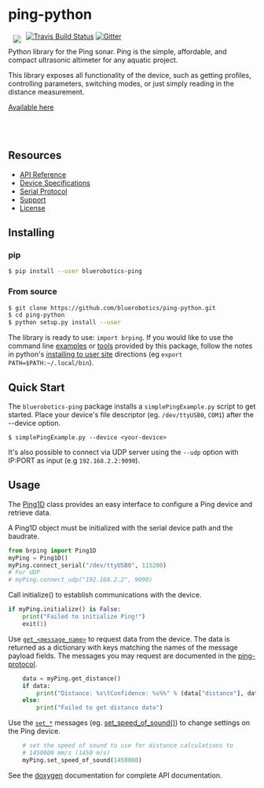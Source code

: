 # ping-python

<a href="https://bluerobotics.com">
<img src="https://avatars2.githubusercontent.com/u/7120633?v=3&s=200" align="left" hspace="10" vspace="6">
</a>

[![Travis Build Status](https://travis-ci.org/bluerobotics/ping-python.svg?branch=master)](https://travis-ci.org/bluerobotics/ping-python)
[![Gitter](https://img.shields.io/badge/gitter-online-green.svg)](https://gitter.im/bluerobotics/discussion/)

Python library for the Ping sonar. Ping is the simple, affordable, and compact ultrasonic altimeter for any aquatic project.

This library exposes all functionality of the device, such as getting profiles, controlling parameters, switching modes, or just simply reading in the distance measurement.

[Available here](https://www.bluerobotics.com/store/sensors-sonars-cameras/sonar/ping-sonar-r2-rp/)

<br/>
<br/>

## Resources

* [API Reference](https://docs.bluerobotics.com/ping-python/)
* [Device Specifications](https://www.bluerobotics.com/store/sensors-sonars-cameras/sonar/ping-sonar-r2-rp/#tab-technical-details)
* [Serial Protocol](https://github.com/bluerobotics/ping-protocol)
* [Support](https://gitter.im/bluerobotics/discussion)
* [License](https://github.com/bluerobotics/ping-python/blob/master/LICENSE)


## Installing

### pip

```sh
$ pip install --user bluerobotics-ping
```

### From source

```sh
$ git clone https://github.com/bluerobotics/ping-python.git
$ cd ping-python
$ python setup.py install --user
```

The library is ready to use: `import brping`. If you would like to use the command line [examples](/examples) or [tools](/tools) provided by this package, follow the notes in python's [installing to user site](https://packaging.python.org/tutorials/installing-packages/#installing-to-the-user-site) directions (eg `export PATH=$PATH:~/.local/bin`).

## Quick Start

The `bluerobotics-ping` package installs a `simplePingExample.py` script to get started. Place your device's file descriptor (eg. `/dev/ttyUSB0`, `COM1`) after the --device option.

`$ simplePingExample.py --device <your-device>`

It's also possible to connect via UDP server using the `--udp` option with IP:PORT as input (e.g `192.168.2.2:9090`).

## Usage

The [Ping1D](https://docs.bluerobotics.com/ping-python/classPing_1_1Ping1D_1_1Ping1D.html) class provides an easy interface to configure a Ping device and retrieve data.

A Ping1D object must be initialized with the serial device path and the baudrate.

```py
from brping import Ping1D
myPing = Ping1D()
myPing.connect_serial("/dev/ttyUSB0", 115200)
# For UDP
# myPing.connect_udp("192.168.2.2", 9090)
```

Call initialize() to establish communications with the device.

```py
if myPing.initialize() is False:
    print("Failed to initialize Ping!")
    exit(1)
```

Use [`get_<message_name>`](https://github.com/bluerobotics/ping-protocol#get) to request data from the device. The data is returned as a dictionary with keys matching the names of the message payload fields. The messages you may request are documented in the [ping-protocol](https://github.com/bluerobotics/ping-protocol).

```py
    data = myPing.get_distance()
    if data:
        print("Distance: %s\tConfidence: %s%%" % (data["distance"], data["confidence"]))
    else:
        print("Failed to get distance data")
```

Use the [`set_*`](https://github.com/bluerobotics/ping-protocol#set) messages (eg. [set_speed_of_sound()](https://docs.bluerobotics.com/ping-python/classPing_1_1Ping1D_1_1Ping1D.html#a79a3931e5564644187198ad2063e5ed9)) to change settings on the Ping device.

```py
    # set the speed of sound to use for distance calculations to
    # 1450000 mm/s (1450 m/s)
    myPing.set_speed_of_sound(1450000)
```

See the [doxygen](https://docs.bluerobotics.com/ping-python/) documentation for complete API documentation.
